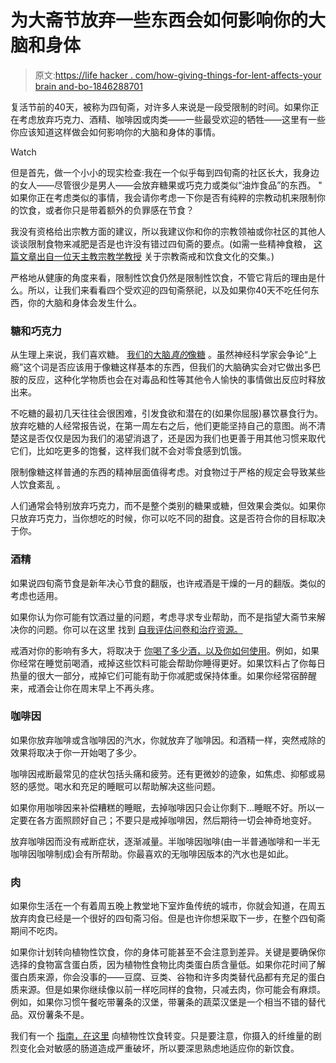 # 为大斋节放弃一些东西会如何影响你的大脑和身体

> 原文:[https://life hacker . com/how-giving-things-for-lent-affects-your brain and-bo-1846288701](https://lifehacker.com/how-giving-things-up-for-lent-affects-your-brain-and-bo-1846288701)

复活节前的40天，被称为四旬斋，对许多人来说是一段受限制的时间。如果你正在考虑放弃巧克力、酒精、咖啡因或肉类——一些最受欢迎的牺牲——这里有一些你应该知道这样做会如何影响你的大脑和身体的事情。

Watch

但是首先，做一个小小的现实检查:我在一个似乎每到四旬斋的社区长大，我身边的女人——尽管很少是男人——会放弃糖果或巧克力或类似“油炸食品”的东西。 " 如果你正在考虑类似的事情，我会请你考虑一下你是否有纯粹的宗教动机来限制你的饮食，或者你只是带着额外的负罪感在节食？

我没有资格给出宗教方面的建议，所以我建议你和你的宗教领袖或你社区的其他人谈谈限制食物来减肥是否是也许没有错过四旬斋的要点。(如需一些精神食粮， [这篇文章出自一位天主教宗教学教授](https://uscatholic.org/articles/202102/diet-cultures-complicates-lenten-fasting/) 关于宗教斋戒和饮食文化的交集。)

严格地从健康的角度来看，限制性饮食仍然是限制性饮食，不管它背后的理由是什么。所以，让我们来看看四个受欢迎的四旬斋祭祀，以及如果你40天不吃任何东西，你的大脑和身体会发生什么。

### 糖和巧克力

从生理上来说，我们喜欢糖。 [我们的大脑*真的*像糖](https://lifehacker.com/how-giving-up-sugar-for-lent-affects-your-brain-1758457343) 。虽然神经科学家会争论“上瘾”这个词是否应该用于像糖这样基本的东西，但我们的大脑确实会对它做出多巴胺的反应，这种化学物质也会在对毒品和性等其他令人愉快的事情做出反应时释放出来。

不吃糖的最初几天往往会很困难，引发食欲和潜在的(如果你屈服)暴饮暴食行为。放弃吃糖的人经常报告说，在第一周左右之后，他们更能坚持自己的意图。尚不清楚这是否仅仅是因为我们的渴望消退了，还是因为我们也更善于用其他习惯来取代它们，比如吃更多的饱餐，这样我们就不会对零食感到饥饿。

限制像糖这样普通的东西的精神层面值得考虑。对食物过于严格的规定会导致某些人饮食紊乱 。

人们通常会特别放弃巧克力，而不是整个类别的糖果或糖，但效果会类似。如果你只放弃巧克力，当你想吃的时候，你可以吃不同的甜食。这是否符合你的目标取决于你。

### 酒精

如果说四旬斋节食是新年决心节食的翻版，也许戒酒是干燥的一月的翻版。类似的考虑也适用。

如果你认为你可能有饮酒过量的问题，考虑寻求专业帮助，而不是指望大斋节来解决你的问题。你可以在这里 找到 [自我评估问卷和治疗资源。](https://www.niaaa.nih.gov/publications/brochures-and-fact-sheets/treatment-alcohol-problems-finding-and-getting-help)

戒酒对你的影响有多大，将取决于 [你喝了多少酒，以及你如何使用](https://lifehacker.com/during-dry-january-ask-yourself-these-questions-1831486610)。例如，如果你经常在睡觉前喝酒，戒掉这些饮料可能会帮助你睡得更好。如果饮料占了你每日热量的很大一部分，戒掉它们可能有助于你减肥或保持体重。如果你经常宿醉醒来，戒酒会让你在周末早上不再头疼。

### 咖啡因

如果你放弃咖啡或含咖啡因的汽水，你就放弃了咖啡因。和酒精一样，突然戒除的效果将取决于你一开始喝了多少。

咖啡因戒断最常见的症状包括头痛和疲劳。还有更微妙的迹象，如焦虑、抑郁或易怒的感觉。喝水和充足的睡眠可以帮助解决这些问题。

如果你用咖啡因来补偿糟糕的睡眠，去掉咖啡因只会让你剩下...睡眠不好。所以一定要在各方面照顾好自己；不要只是戒掉咖啡因，然后期待一切会神奇地变好。

放弃咖啡因而没有戒断症状，逐渐减量。半咖啡因咖啡(由一半普通咖啡和一半无咖啡因咖啡制成)会有所帮助。你最喜欢的无咖啡因版本的汽水也是如此。

### 肉

如果你生活在一个有着周五晚上教堂地下室炸鱼传统的城市，你就会知道，在周五放弃肉食已经是一个很好的四旬斋习俗。但是也许你想采取下一步，在整个四旬斋期间不吃肉。

如果你计划转向植物性饮食，你的身体可能甚至不会注意到差异。关键是要确保你选择的食物富含蛋白质，因为植物性食物比肉类蛋白质含量低。如果你花时间了解蛋白质来源，你会没事的——豆腐、豆类、谷物和许多肉类替代品都有充足的蛋白质来源。但是如果你继续像以前一样吃同样的食物，只减去肉，你可能会有麻烦。例如，如果你习惯午餐吃带薯条的汉堡，带薯条的蔬菜汉堡是一个相当不错的替代品。双份薯条不是。

我们有一个 [指南，在这里](https://vitals.lifehacker.com/how-to-get-started-on-a-plant-based-diet-1796998066) 向植物性饮食转变。只是要注意，你摄入的纤维量的剧烈变化会对敏感的肠道造成严重破坏，所以要深思熟虑地适应你的新饮食。